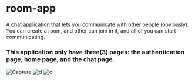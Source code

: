 # room-app
A chat application that lets you communicate with other people (obviously). You can create a room, and other can join in it, and all of you can start communicating.

### This application only have three(3) pages: the authentication page, home page, and the chat page.
![Capture](https://user-images.githubusercontent.com/57309472/124803850-330f7a80-df8c-11eb-844f-ee1772e268ee.PNG) 
![d](https://user-images.githubusercontent.com/57309472/124804256-ab763b80-df8c-11eb-8e51-c8e4338abbb6.PNG) 
![c](https://user-images.githubusercontent.com/57309472/124804262-ad3fff00-df8c-11eb-9208-9b839d415291.PNG)


